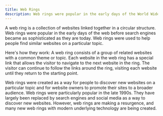 ```yaml
---
title: Web Rings
description: Web rings were popular in the early days of the World Wide Web, before search engines became sophisticated, as a way for users to discover new websites and for website owners to promote their sites.
---
```


A web ring is a collection of websites linked together in a circular structure. Web rings were popular in the early days of the web before search engines became as sophisticated as they are today. Web rings were used to help people find similar websites on a particular topic.

Here's how they work: A web ring consists of a group of related websites with a common theme or topic. Each website in the web ring has a special link that allows the visitor to navigate to the next website in the ring. The visitor can continue to follow the links around the ring, visiting each website until they return to the starting point.

Web rings were created as a way for people to discover new websites on a particular topic and for website owners to promote their sites to a broader audience. Web rings were particularly popular in the late 1990s. They have largely been replaced by search engines and social media as a way to discover new websites. However, web rings are making a resurgence, and many new web rings with modern underlying technology are being created.